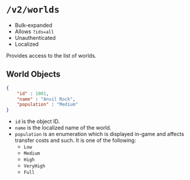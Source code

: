 # `/v2/worlds`

 * Bulk-expanded
 * Allows `?ids=all`
 * Unauthenticated
 * Localized

Provides access to the list of worlds.

## World Objects

```json
{
	"id" : 1001,
	"name" : "Anvil Rock",
	"population" : "Medium"
}
```

 * `id` is the object ID.
 * `name` is the localized name of the world.
 * `population` is an enumeration which is displayed in-game and affects transfer costs and such. It is one of the following:
   * `Low`
   * `Medium`
   * `High`
   * `VeryHigh`
   * `Full`

